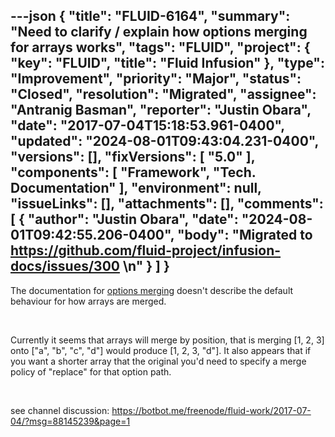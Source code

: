 ---json
{
  "title": "FLUID-6164",
  "summary": "Need to clarify / explain how options merging for arrays works",
  "tags": "FLUID",
  "project": {
    "key": "FLUID",
    "title": "Fluid Infusion"
  },
  "type": "Improvement",
  "priority": "Major",
  "status": "Closed",
  "resolution": "Migrated",
  "assignee": "Antranig Basman",
  "reporter": "Justin Obara",
  "date": "2017-07-04T15:18:53.961-0400",
  "updated": "2024-08-01T09:43:04.231-0400",
  "versions": [],
  "fixVersions": [
    "5.0"
  ],
  "components": [
    "Framework",
    "Tech. Documentation"
  ],
  "environment": null,
  "issueLinks": [],
  "attachments": [],
  "comments": [
    {
      "author": "Justin Obara",
      "date": "2024-08-01T09:42:55.206-0400",
      "body": "Migrated to <https://github.com/fluid-project/infusion-docs/issues/300>&#x20;\n"
    }
  ]
}
---
The documentation for [options merging](http://docs.fluidproject.org/infusion/development/OptionsMerging.html) doesn't describe the default behaviour for how arrays are merged.

 

Currently it seems that arrays will merge by position, that is merging \[1, 2, 3] onto \["a", "b", "c", "d"] would produce \[1, 2, 3, "d"]. It also appears that if you want a shorter array that the original you'd need to specify a merge policy of "replace" for that option path.

 

see channel discussion: <https://botbot.me/freenode/fluid-work/2017-07-04/?msg=88145239&page=1>

        